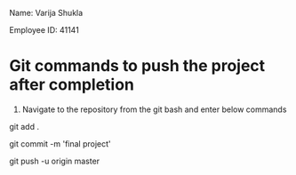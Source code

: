 Name:  Varija Shukla

Employee ID:  41141



Git commands to push the project after completion
=======================================
1. Navigate to the repository from the git bash and enter below commands

git add .

git commit -m 'final project'

git push -u origin master
